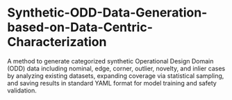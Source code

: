 # Synthetic-ODD-Data-Generation-based-on-Data-Centric-Characterization
A method to generate categorized synthetic Operational Design Domain (ODD) data including nominal, edge, corner, outlier, novelty, and inlier cases by analyzing existing datasets, expanding coverage via statistical sampling, and saving results in standard YAML format for model training and safety validation.
